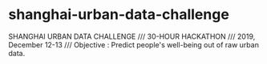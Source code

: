 # shanghai-urban-data-challenge
SHANGHAI URBAN DATA CHALLENGE /// 30-HOUR HACKATHON /// 2019, December 12-13 /// Objective : Predict people's well-being out of raw urban data.
